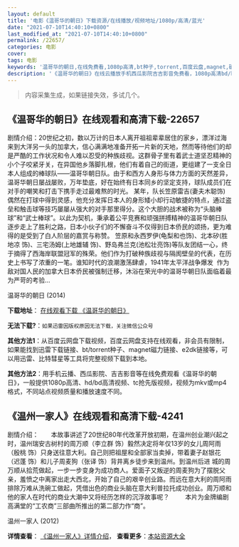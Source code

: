 ```yaml
---
layout: default
title: '电影《温哥华的朝日》下载资源/在线播放/视频地址/1080p/高清/蓝光'
date: "2021-07-10T14:40:10+0800"
last_modified_at: "2021-07-10T14:40:10+0800"
permalink: /22657/
categories: 电影
cover:
tags: 电影
keywords: '温哥华的朝日,在线免费看,1080p高清,bt种子,torrent,百度云盘,magnet,磁力链,迅雷下载资源'
description: '《温哥华的朝日》在线云播放手机西瓜影院吉吉影音免费看，1080p高清bd/hd未删减完整版和tc抢先枪版，mkv/mp4格式，附带bt/torrent种子、magnet/磁力链、百度云盘、网盘资源迅雷下载链接'
---
```


>内容采集生成，如果链接失效，多试几个。


## 《温哥华的朝日》在线观看和高清下载-22657

剧情介绍：20世纪之初，数以万计的日本人离开祖祖辈辈居住的家乡，漂洋过海来到大洋另一头的加拿大，信心满满地准备开拓一片新的天地，然而等待他们的却是严酷的工作状况和令人难以忍受的种族歧视。这群骨子里有着武士道坚忍精神的小个子咬紧牙关，在异国他乡落脚扎根，他们有着自己的街道，更组建了一支全日本人组成的棒球队——温哥华朝日队。由于和西方人身形与体力方面的天然差异，温哥华朝日屡战屡败，万年垫底，好在始终有日本同乡的坚定支持，球队成员们在对手的嘲笑和打击下携手走过最难熬的时光。   某年，队长笠原雷吉(妻夫木聪饰)偶然在打球中得到灵感，他充分发挥日本人的身形矮小却行动敏捷的特点，通过盗垒和触击球等技巧屡屡从强大的对手那里得分。这个大胆的战术被称为“头脑棒球”和“武士棒球”。以此为契机，秉承着公平竞赛和顽强拼搏精神的温哥华朝日队逐步走上了胜利之路，日本小伙子们的不懈奋斗不仅得到日本侨民的颂扬，更为难得的是受到了白人阶层的嘉赏与称赞。   笠原和永西罗伊(龟梨和也饰)、北本矽(胜地凉 饰)、三宅汤姆(上地雄辅 饰)、野岛弗兰克(池松壮亮饰)等队友团结一心，终于摘得了西海岸联盟冠军的殊荣。他们作为打破种族歧视与隔阂壁垒的代表，在历史上书写了浓重的一笔。谁知时代的浪潮激荡肆虐，1941年太平洋战争爆发  作为敌对国人民的加拿大日本侨民被强制迁移，沐浴在荣光中的温哥华朝日队面临着最为严苛的考验…


温哥华的朝日 (2014)

**下载地址**： [在线观看下载 《温哥华的朝日》](https://www.btbtdy.me/btdy/dy349.html) 


**无法下载?**：`如果迅雷因版权原因无法下载，关注微信公众号 `

**其他方法1**：从百度云网盘下载视频，百度云网盘支持在线观看，非会员有限制，如果能找到迅雷下载链接、bt/torrent种子、magnet磁力链接、e2dk链接等，可以用迅雷、比特彗星等工具将完整视频下载到本地。

**其他方法2**：用手机云播、西瓜影院、吉吉影音等在线免费观看《温哥华的朝日》，一般提供1080p高清、hd/bd高清视频、tc抢先版视频，视频为mkv或mp4格式，不同站点视频质量和播放速度不同。


## 《温州一家人》在线观看和高清下载-4241

剧情介绍：　　本故事讲述了20世纪80年代改革开放初期，在温州创业潮兴起之时，温州瑞安古树村的周万顺（李立群 饰）毅然决定将年仅13岁的女儿周阿雨（殷桃 饰）只身送往意大利。自己则把祖屋和全部家当卖掉，带着妻子赵银花（迟蓬 饰）和儿子周麦狗（张译 饰）背井离乡徒步来到温州。到温州后进 城的周万顺从拾荒做起，一步一步变身为成功商人。爱面子又叛逆的周麦狗为了摆脱父亲，羞愤之中离家出走大西北，开始了自己的艰辛创业路。而远在意大利的周阿雨排除万难从洗碗工做起，凭借出色的商业头脑在意大利普拉托成功创业。周万顺和他的家人在时代的商业大潮中又将经历怎样的沉浮故事呢？  　　本片为金牌编剧高满堂的“工农商”三部曲所推出的第二部力作“商”。


温州一家人 (2012)

**详情查看**： [《温州一家人》详情介绍](/movie/4241/)， **查看更多**：[本站资源大全](/movie/t/all/)

